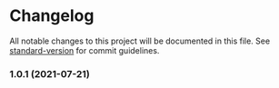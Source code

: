 # Changelog

All notable changes to this project will be documented in this file.
See [standard-version](https://github.com/conventional-changelog/standard-version) for commit guidelines.

### 1.0.1 (2021-07-21)
